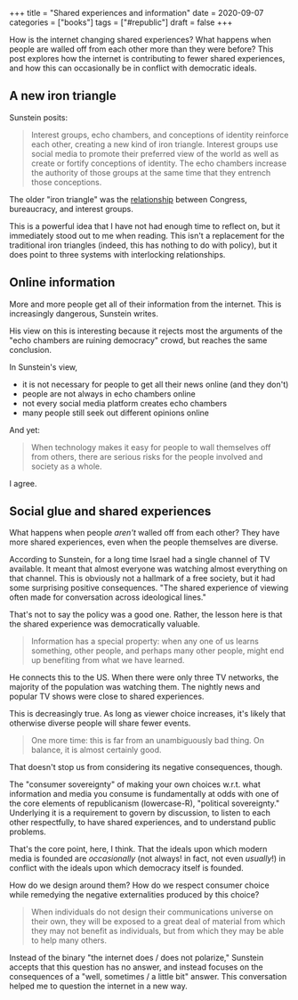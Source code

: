 +++
title = "Shared experiences and information"
date = 2020-09-07
categories = ["books"]
tags = ["#republic"]
draft = false
+++

How is the internet changing shared experiences? What happens when people are walled off from each other more than they were before? This post explores how the internet is contributing to fewer shared experiences, and how this can occasionally be in conflict with democratic ideals.

<!--more-->

## A new iron triangle
Sunstein posits:

> Interest groups, echo chambers, and conceptions of identity reinforce each other, creating a new kind of iron triangle. Interest groups use social media to promote their preferred view of the world as well as create or fortify conceptions of identity. The echo chambers increase the authority of those groups at the same time that they entrench those conceptions.

The older "iron triangle" was the [relationship](https://en.wikipedia.org/wiki/Iron_triangle_(US_politics)) between Congress, bureaucracy, and interest groups.

This is a powerful idea that I have not had enough time to reflect on, but it immediately stood out to me when reading. This isn't a replacement for the traditional iron triangles (indeed, this has nothing to do with policy), but it does point to three systems with interlocking relationships.


## Online information
More and more people get all of their information from the internet. This is increasingly dangerous, Sunstein writes.

His view on this is interesting because it rejects most the arguments of the "echo chambers are ruining democracy" crowd, but reaches the same conclusion.

In Sunstein's view,
 * it is not necessary for people to get all their news online (and they don't)
 * people are not always in echo chambers online
 * not every social media platform creates echo chambers
 * many people still seek out different opinions online

And yet:

> When technology makes it easy for people to wall themselves off from others, there are serious risks for the people involved and society as a whole.

I agree.


## Social glue and shared experiences
What happens when people *aren't* walled off from each other? They have more shared experiences, even when the people themselves are diverse.

According to Sunstein, for a long time Israel had a single channel of TV available. It meant that almost everyone was watching almost everything on that channel. This is obviously not a hallmark of a free society, but it had some surprising positive consequences. "The shared experience of viewing often made for conversation across ideological lines."

That's not to say the policy was a good one. Rather, the lesson here is that the shared experience was democratically valuable.

> Information has a special property: when any one of us learns something, other people, and perhaps many other people, might end up benefiting from what we have learned.

He connects this to the US. When there were only three TV networks, the majority of the population was watching them. The nightly news and popular TV shows were close to shared experiences.

This is decreasingly true. As long as viewer choice increases, it's likely that otherwise diverse people will share fewer events. 

> One more time: this is far from an unambiguously bad thing. On balance, it is almost certainly good.

That doesn't stop us from considering its negative consequences, though. 

The "consumer sovereignty" of making your own choices w.r.t. what information and media you consume is fundamentally at odds with one of the core elements of republicanism (lowercase-R), "political sovereignty." Underlying it is a requirement to govern by discussion, to listen to each other respectfully, to have shared experiences, and to understand public problems.

That's the core point, here, I think. That the ideals upon which modern media is founded are *occasionally* (not always! in fact, not even *usually*!) in conflict with the ideals upon which democracy itself is founded.

How do we design around them? How do we respect consumer choice while remedying the negative externalities produced by this choice?

> When individuals do not design their communications universe on their own, they will be exposed to a great deal of material from which they may not benefit as individuals, but from which they may be able to help many others.

Instead of the binary "the internet does / does not polarize," Sunstein accepts that this question has no answer, and instead focuses on the consequences of a "well, sometimes / a little bit" answer.
This conversation helped me to question the internet in a new way. 

